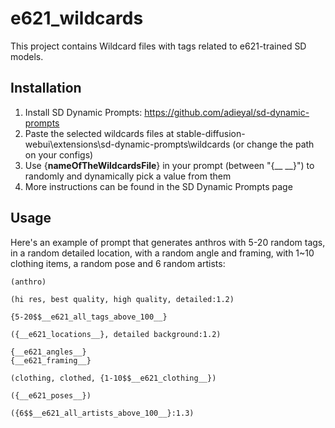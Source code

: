 # e621_wildcards

This project contains Wildcard files with tags related to e621-trained SD models.

## Installation

1) Install SD Dynamic Prompts: https://github.com/adieyal/sd-dynamic-prompts
2) Paste the selected wildcards files at stable-diffusion-webui\extensions\sd-dynamic-prompts\wildcards (or change the path on your configs)
3) Use {__nameOfTheWildcardsFile__} in your prompt (between "{__ __}") to randomly and dynamically pick a value from them
4) More instructions can be found in the SD Dynamic Prompts page

## Usage

Here's an example of prompt that generates anthros with 5-20 random tags, in a random detailed location, with a random angle and framing, with 1~10 clothing items, a random pose and 6 random artists:

	(anthro)

	(hi res, best quality, high quality, detailed:1.2)

	{5-20$$__e621_all_tags_above_100__}

	({__e621_locations__}, detailed background:1.2)

	{__e621_angles__}
	{__e621_framing__}

	(clothing, clothed, {1-10$$__e621_clothing__})

	({__e621_poses__})

	({6$$__e621_all_artists_above_100__}:1.3)
